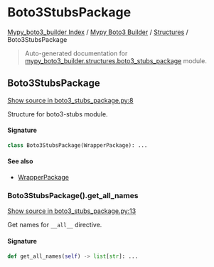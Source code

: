 # Boto3StubsPackage

[Mypy_boto3_builder Index](../../README.md#mypy_boto3_builder-index) / [Mypy Boto3 Builder](../index.md#mypy-boto3-builder) / [Structures](./index.md#structures) / Boto3StubsPackage

> Auto-generated documentation for [mypy_boto3_builder.structures.boto3_stubs_package](https://github.com/youtype/mypy_boto3_builder/blob/main/mypy_boto3_builder/structures/boto3_stubs_package.py) module.

## Boto3StubsPackage

[Show source in boto3_stubs_package.py:8](https://github.com/youtype/mypy_boto3_builder/blob/main/mypy_boto3_builder/structures/boto3_stubs_package.py#L8)

Structure for boto3-stubs module.

#### Signature

```python
class Boto3StubsPackage(WrapperPackage): ...
```

#### See also

- [WrapperPackage](./wrapper_package.md#wrapperpackage)

### Boto3StubsPackage().get_all_names

[Show source in boto3_stubs_package.py:13](https://github.com/youtype/mypy_boto3_builder/blob/main/mypy_boto3_builder/structures/boto3_stubs_package.py#L13)

Get names for `__all__` directive.

#### Signature

```python
def get_all_names(self) -> list[str]: ...
```
